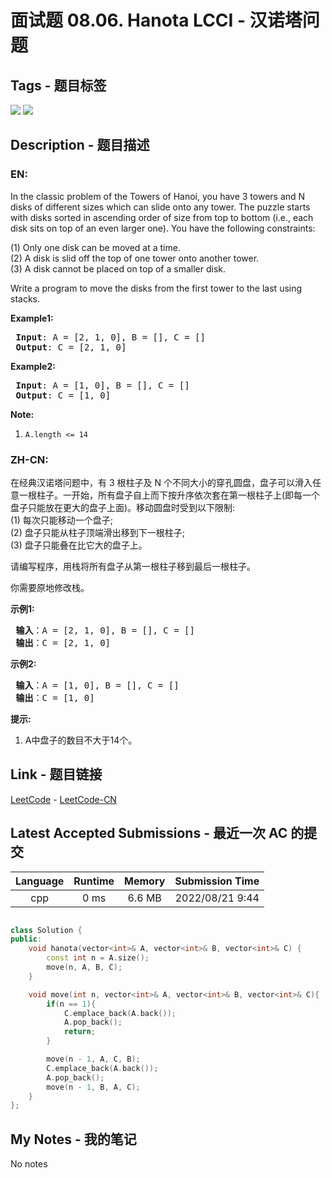 
# 面试题 08.06. Hanota LCCI - 汉诺塔问题

## Tags - 题目标签

 <img src="https://img.shields.io/badge/Recursion-递归-blue.svg">   <img src="https://img.shields.io/badge/Array-数组-blue.svg">  


## Description - 题目描述

### EN:
<p>In the classic problem of the Towers of Hanoi, you have 3 towers and N disks of different sizes which can slide onto any tower. The puzzle starts with disks sorted in ascending order of size from top to bottom (i.e., each disk sits on top of an even larger one). You have the following constraints:</p>

<p>(1) Only one disk can be moved at a time.<br />
(2) A disk is slid off the top of one tower onto another tower.<br />
(3) A disk cannot be placed on top of a smaller disk.</p>

<p>Write a program to move the disks from the first tower to the last using stacks.</p>

<p><strong>Example1:</strong></p>

<pre>
<strong> Input</strong>: A = [2, 1, 0], B = [], C = []
<strong> Output</strong>: C = [2, 1, 0]
</pre>

<p><strong>Example2:</strong></p>

<pre>
<strong> Input</strong>: A = [1, 0], B = [], C = []
<strong> Output</strong>: C = [1, 0]
</pre>

<p><strong>Note:</strong></p>

<ol>
	<li><code>A.length &lt;= 14</code></li>
</ol>


### ZH-CN:
<p>在经典汉诺塔问题中，有 3 根柱子及 N 个不同大小的穿孔圆盘，盘子可以滑入任意一根柱子。一开始，所有盘子自上而下按升序依次套在第一根柱子上(即每一个盘子只能放在更大的盘子上面)。移动圆盘时受到以下限制:<br>
(1) 每次只能移动一个盘子;<br>
(2) 盘子只能从柱子顶端滑出移到下一根柱子;<br>
(3) 盘子只能叠在比它大的盘子上。</p>

<p>请编写程序，用栈将所有盘子从第一根柱子移到最后一根柱子。</p>

<p>你需要原地修改栈。</p>

<p><strong>示例1:</strong></p>

<pre><strong> 输入</strong>：A = [2, 1, 0], B = [], C = []
<strong> 输出</strong>：C = [2, 1, 0]
</pre>

<p><strong>示例2:</strong></p>

<pre><strong> 输入</strong>：A = [1, 0], B = [], C = []
<strong> 输出</strong>：C = [1, 0]
</pre>

<p><strong>提示:</strong></p>

<ol>
	<li>A中盘子的数目不大于14个。</li>
</ol>



## Link - 题目链接

[LeetCode](https://leetcode.com/problems/hanota-lcci/description/)  -  [LeetCode-CN](https://leetcode.cn/problems/hanota-lcci/description/)
## Latest Accepted Submissions - 最近一次 AC 的提交


| Language | Runtime | Memory | Submission Time |
|:---:|:---:|:---:|:---:|
| cpp  | 0 ms | 6.6 MB | 2022/08/21 9:44 |

```cpp

class Solution {
public:
    void hanota(vector<int>& A, vector<int>& B, vector<int>& C) {
        const int n = A.size();
        move(n, A, B, C);
    }

    void move(int n, vector<int>& A, vector<int>& B, vector<int>& C){
        if(n == 1){
            C.emplace_back(A.back());
            A.pop_back();
            return;
        }

        move(n - 1, A, C, B);
        C.emplace_back(A.back());
        A.pop_back();
        move(n - 1, B, A, C);
    }
};

```
## My Notes - 我的笔记


No notes

